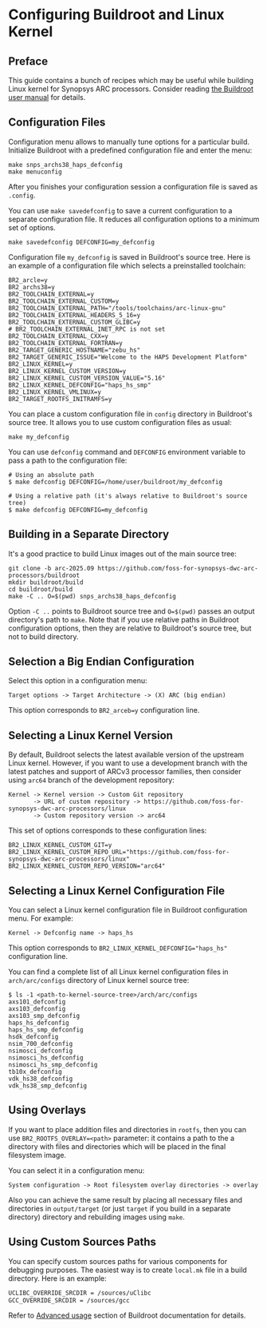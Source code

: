 # Configuring Buildroot and Linux Kernel

## Preface

This guide contains a bunch of recipes which may be useful while building Linux kernel
for Synopsys ARC processors. Consider reading [the Buildroot user manual](https://buildroot.org/downloads/manual/manual.html) for details.

## Configuration Files

Configuration menu allows to manually tune options for a particular build.
Initialize Buildroot with a predefined configuration file and enter the menu:

```text
make snps_archs38_haps_defconfig
make menuconfig
```

After you finishes your configuration session a configuration file is saved
as `.config`.

You can use `make savedefconfig` to save a current configuration to a separate
configuration file. It reduces all configuration options to a minimum set of options.

```shell
make savedefconfig DEFCONFIG=my_defconfig
```

Configuration file `my_defconfig` is saved in Buildroot's source tree. Here is an example of
a configuration file which selects a preinstalled toolchain:

```shell
BR2_arcle=y
BR2_archs38=y
BR2_TOOLCHAIN_EXTERNAL=y
BR2_TOOLCHAIN_EXTERNAL_CUSTOM=y
BR2_TOOLCHAIN_EXTERNAL_PATH="/tools/toolchains/arc-linux-gnu"
BR2_TOOLCHAIN_EXTERNAL_HEADERS_5_16=y
BR2_TOOLCHAIN_EXTERNAL_CUSTOM_GLIBC=y
# BR2_TOOLCHAIN_EXTERNAL_INET_RPC is not set
BR2_TOOLCHAIN_EXTERNAL_CXX=y
BR2_TOOLCHAIN_EXTERNAL_FORTRAN=y
BR2_TARGET_GENERIC_HOSTNAME="zebu_hs"
BR2_TARGET_GENERIC_ISSUE="Welcome to the HAPS Development Platform"
BR2_LINUX_KERNEL=y
BR2_LINUX_KERNEL_CUSTOM_VERSION=y
BR2_LINUX_KERNEL_CUSTOM_VERSION_VALUE="5.16"
BR2_LINUX_KERNEL_DEFCONFIG="haps_hs_smp"
BR2_LINUX_KERNEL_VMLINUX=y
BR2_TARGET_ROOTFS_INITRAMFS=y
```

You can place a custom configuration file in `config` directory in Buildroot's source tree.
It allows you to use custom configuration files as usual:

```sgell
make my_defconfig
```

You can use `defconfig` command and `DEFCONFIG` environment variable to pass a
path to the configuration file:

```shell
# Using an absolute path
$ make defconfig DEFCONFIG=/home/user/buildroot/my_defconfig

# Using a relative path (it's always relative to Buildroot's source tree)
$ make defconfig DEFCONFIG=my_defconfig
```

## Building in a Separate Directory

It's a good practice to build Linux images out of the main source tree:

```shell
git clone -b arc-2025.09 https://github.com/foss-for-synopsys-dwc-arc-processors/buildroot
mkdir buildroot/build
cd buildroot/build
make -C .. O=$(pwd) snps_archs38_haps_defconfig
```

Option `-C ..` points to Buildroot source tree and `O=$(pwd)` passes an output directory's path to `make`.
Note that if you use relative paths in Buildroot configuration options, then they are relative to Buildroot's
source tree, but not to build directory.

## Selection a Big Endian Configuration

Select this option in a configuration menu:

```text
Target options -> Target Architecture -> (X) ARC (big endian)
```

This option corresponds to `BR2_arceb=y` configuration line.

## Selecting a Linux Kernel Version

By default, Buildroot selects the latest available version of the upstream Linux kernel. However, if you
want to use a development branch with the latest patches and support of ARCv3 processor families, then
consider using `arc64` branch of the development repository:

```text
Kernel -> Kernel version -> Custom Git repository
       -> URL of custom repository -> https://github.com/foss-for-synopsys-dwc-arc-processors/linux
       -> Custom repository version -> arc64
```

This set of options corresponds to these configuration lines:

```text
BR2_LINUX_KERNEL_CUSTOM_GIT=y
BR2_LINUX_KERNEL_CUSTOM_REPO_URL="https://github.com/foss-for-synopsys-dwc-arc-processors/linux"
BR2_LINUX_KERNEL_CUSTOM_REPO_VERSION="arc64"
```

## Selecting a Linux Kernel Configuration File

You can select a Linux kernel configuration file in Buildroot configuration menu. For example:

```text
Kernel -> Defconfig name -> haps_hs
```

This option corresponds to `BR2_LINUX_KERNEL_DEFCONFIG="haps_hs"` configuration line.

You can find a complete list of all Linux kernel configuration files in `arch/arc/configs` directory
of Linux kernel source tree:

```text
$ ls -1 <path-to-kernel-source-tree>/arch/arc/configs
axs101_defconfig
axs103_defconfig
axs103_smp_defconfig
haps_hs_defconfig
haps_hs_smp_defconfig
hsdk_defconfig
nsim_700_defconfig
nsimosci_defconfig
nsimosci_hs_defconfig
nsimosci_hs_smp_defconfig
tb10x_defconfig
vdk_hs38_defconfig
vdk_hs38_smp_defconfig
```

## Using Overlays

If you want to place addition files and directories in `rootfs`, then you can
use `BR2_ROOTFS_OVERLAY=<path>` parameter: it contains a path to the a directory
with files and directories which will be placed in the final filesystem image.

You can select it in a configuration menu:

```text
System configuration -> Root filesystem overlay directories -> overlay
```

Also you can achieve the same result by placing all necessary files and directories in `output/target`
(or just `target` if you build in a separate directory) directory and rebuilding images using `make`.

## Using Custom Sources Paths

You can specify custom sources paths for various components for debugging
purposes. The easiest way is to create `local.mk` file in a build directory.
Here is an example:

```bash
UCLIBC_OVERRIDE_SRCDIR = /sources/uClibc
GCC_OVERRIDE_SRCDIR = /sources/gcc
```

Refer to [Advanced usage](https://buildroot.org/downloads/manual/manual.html#_advanced_usage)
section of Buildroot documentation for details.
